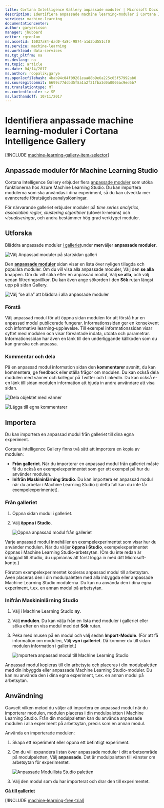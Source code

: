 ```yaml
---
title: Cortana Intelligence Gallery anpassade moduler | Microsoft Docs
description: Identifiera anpassade machine learning-moduler i Cortana Intelligence Gallery.
services: machine-learning
documentationcenter: 
author: garyericson
manager: jhubbard
editor: cgronlun
ms.assetid: 16037a84-dad0-4a8c-9874-a1d3bd551cf0
ms.service: machine-learning
ms.workload: data-services
ms.tgt_pltfrm: na
ms.devlang: na
ms.topic: article
ms.date: 04/14/2017
ms.author: roopalik;garye
ms.openlocfilehash: 4bab94c04f09261eaa88b9e6a225c05f57992ab0
ms.sourcegitcommit: 6699c77dcbd5f8a1a2f21fba3d0a0005ac9ed6b7
ms.translationtype: MT
ms.contentlocale: sv-SE
ms.lasthandoff: 10/11/2017
---
```

# <a name="discover-custom-machine-learning-modules-in-cortana-intelligence-gallery"></a>Identifiera anpassade machine learning-moduler i Cortana Intelligence Gallery
[!INCLUDE [machine-learning-gallery-item-selector](../../../includes/machine-learning-gallery-item-selector.md)]

## <a name="custom-modules-for-machine-learning-studio"></a>Anpassade moduler för Machine Learning Studio
Cortana Intelligence Gallery erbjuder flera [anpassade moduler](https://gallery.cortanaintelligence.com/customModules) som utöka funktionerna hos Azure Machine Learning Studio. Du kan importera modulerna som ska användas i dina experiment, så du kan utveckla mer avancerade förutsägelseanalyslösningar.

För närvarande galleriet erbjuder moduler på *time series analytics*, *association regler*, *clustering algoritmer* (utöver k-means) och *visualiseringar*, och andra bestämmer hög grad verktyget moduler.


## <a name="discover"></a>Utforska
Bläddra anpassade moduler [i galleriet](http://gallery.cortanaintelligence.com)under **mer**väljer **anpassade moduler**.

![Välj Anpassad moduler på startsidan galleri](./media/gallery-custom-modules/select-custom-modules-in-gallery.png)

Den  **[anpassade moduler](https://gallery.cortanaintelligence.com/customModules)**  sidan visar en lista över nyligen tillagda och populära moduler. Om du vill visa alla anpassade moduler, Välj den **se alla** knappen. Om du vill söka efter en anpassad modul, Välj **se alla**, och välj sedan filtreringsvillkor. Du kan även ange sökorden i den **Sök** rutan längst upp på sidan Gallery.

![Välj ”se alla” att bläddra i alla anpassade moduler](./media/gallery-custom-modules/click-see-all-for-all-custom-modules.png)

### <a name="understand"></a>Förstå

Välj anpassad modul för att öppna sidan modulen för att förstå hur en anpassad modul publicerade fungerar. Informationssidan ger en konsekvent och informativa learning-upplevelse. Till exempel informationssidan visar syftet med modulen och visar förväntade indata, utdata och parametrar. Informationssidan har även en länk till den underliggande källkoden som du kan granska och anpassa.

### <a name="comment-and-share"></a>Kommentar och dela
På en anpassad modul information sidan den **kommentarer** avsnitt, du kan kommentera, ge feedback eller ställa frågor om modulen. Du kan också dela modulen med vänner och kollegor på Twitter och LinkedIn. Du kan också e-en länk till sidan modulen information att bjuda in andra användare att visa sidan.

![Dela objektet med vänner](./media/gallery-how-to-use-contribute-publish/share-links.png)

![Lägga till egna kommentarer](./media/gallery-how-to-use-contribute-publish/comments.png)

## <a name="import"></a>Importera
Du kan importera en anpassad modul från galleriet till dina egna experiment.

Cortana Intelligence Gallery finns två sätt att importera en kopia av modulen:

* **Från galleriet**. När du importerar en anpassad modul från galleriet måste få du också en exempelexperimentet som ger ett exempel på hur du använder modulen.
* **Inifrån Maskininlärning Studio**. Du kan importera en anpassad modul när du arbetar i Machine Learning Studio (i detta fall kan du inte får exempelexperimentet).

### <a name="from-the-gallery"></a>Från galleriet

1. Öppna sidan modul i galleriet. 
2. Välj **öppna i Studio**.
   
    ![Öppna anpassad modul från galleriet](./media/gallery-custom-modules/open-custom-module-from-gallery.png)
   
Varje anpassad modul innehåller en exempelexperimentet som visar hur du använder modulen. När du väljer **öppna i Studio**, exempelexperimentet öppnas i Machine Learning Studio-arbetsytan. (Om du inte redan är inloggad till Studio, du uppmanas att först logga in med ditt Microsoft-konto.)

Förutom exempelexperimentet kopieras anpassad modul till arbetsytan. Även placeras den i din modulpaletten med alla inbyggda eller anpassade Machine Learning Studio modulerna. Du kan nu använda den i dina egna experiment, t.ex. en annan modul på arbetsytan.

### <a name="from-within-machine-learning-studio"></a>Inifrån Maskininlärning Studio

1. Välj i Machine Learning Studio **ny**.
2. Välj **modulen**. Du kan välja från en lista med moduler i galleriet eller söka efter en viss modul med det **Sök** rutan.
3. Peka med musen på en modul och välj sedan **Import-Module**. (För att få information om modulen, Välj **vyn i galleriet**. Då kommer du till sidan modulen information i galleriet.)
   
    ![Importera anpassad modul till Machine Learning Studio](./media/gallery-custom-modules/add-custom-module-in-studio.png)

Anpassad modul kopieras till din arbetsyta och placeras i din modulpaletten med din inbyggda eller anpassade Machine Learning Studio-moduler. Du kan nu använda den i dina egna experiment, t.ex. en annan modul på arbetsytan.

## <a name="use"></a>Användning

Oavsett vilken metod du väljer att importera en anpassad modul när du importerar modulen, modulen placeras i din modulpaletten i Machine Learning Studio. Från din modulpaletten kan du använda anpassade modulen i alla experiment på arbetsytan, precis som en annan modul.

Använda en importerade modulen:

1. Skapa ett experiment eller öppna ett befintligt experiment.
2. Om du vill expandera listan över anpassade moduler i ditt arbetsområde på modulpaletten, Välj **anpassade**. Det är modulpaletten till vänster om arbetsytan för experimentet.
   
    ![Anpassade Modullista Studio paletten](./media/gallery-custom-modules/custom-module-in-studio-palette.png)
3. Välj den modul som du har importerat och drar den till experimentet.


**[Gå till galleriet](http://gallery.cortanaintelligence.com)**

[!INCLUDE [machine-learning-free-trial](../../../includes/machine-learning-free-trial.md)]

